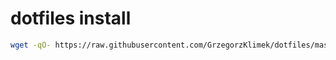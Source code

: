 # dotfiles install 
```bash
wget -qO- https://raw.githubusercontent.com/GrzegorzKlimek/dotfiles/master/install_dotfiles.sh?token=GHSAT0AAAAAABRNZZMESUQIODTFO2JTR7UIYR42NVQ  | bash
```
